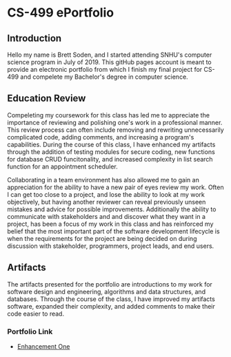 # **CS-499 ePortfolio**



## **Introduction**
   Hello my name is Brett Soden, and I started attending SNHU's computer science program in July of 
   2019. This gitHub pages account is meant to provide an electronic portfolio from which I finish
   my final project for CS-499 and compelete my Bachelor's degree in computer science.  


## **Education Review**
   Compeleting my coursework for this class has led me to appreciate the importance of reviewing 
   and polishing one's work in a professional manner.  This review process can often include 
   removing and rewriting unnecessarily complicated code, adding comments, and increasing a program's     
   capabilities.  During the course of this class, I have enhanced my artifacts through the addition 
   of testing modules for secure coding, new functions for database CRUD funcitonality, and increased
   complexity in list search function for an appointment scheduler. 
   
   Collaborating in a team environment has also allowed me to gain an appreciation for the ability to 
   have a new pair of eyes review my work.  Often I can get too close to a project, and lose the ability
   to look at my work objectively, but having another reviewer can reveal previously unseen mistakes
   and advice for possible improvements.  Additionally the ability to communicate with stakeholders and
   and discover what they want in a project, has been a focus of my work in this class and has reinforced 
   my belief that the most important part of the software development lifecycle is when the requirements
   for the project are being decided on during discussion with stakeholder, programmers, project leads,
   and end users.


## **Artifacts**
   The artifacts presented for the portfolio are introductions to my work for software design and 
   engineering, algorithms and data structures, and databases.  Through the course of the class, I 
   have improved my artifacts software, expanded their complexity, and added comments to make their code
   easier to read.
    
  
### **Portfolio Link**

- [Enhancement One](https://github.com/BrettSoden/BrettSoden.github.io/blob/main/EnhancementOne.md)
